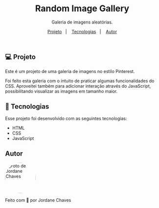 <h1 align="center">Random Image Gallery</h1>

<p align="center">
  Galeria de imagens aleatórias.
</p>

<p align="center">
  <a href="#-projeto">Projeto</a>&nbsp;&nbsp;&nbsp;|&nbsp;&nbsp;&nbsp;
  <a href="#-tecnologias">Tecnologias</a>&nbsp;&nbsp;&nbsp;|&nbsp;&nbsp;&nbsp;
  <a href="#autor">Autor</a>
</p>

<br>

## 💻 Projeto

Este é um projeto de uma galeria de imagens no estilo Pinterest.

Foi feito esta galeria com o intuito de praticar algumas funcionalidades do CSS. Aproveitei também para adicionar interação através do JavaScript, possibilitando visualizar as imagens em tamanho maior.

## 🚀 Tecnologias

Esse projeto foi desenvolvido com as seguintes tecnologias:

- HTML
- CSS
- JavaScript

## Autor

<img
  style="border-radius: 50%;"
  src="https://avatars.githubusercontent.com/jordane-chaves"
  width="100px;"
  title="Foto de Jordane Chaves"
  alt="Foto de Jordane Chaves"
/>
<br />

Feito com 💜 por Jordane Chaves
